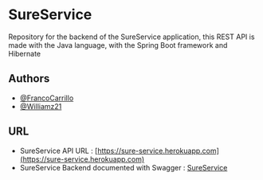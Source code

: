 
# SureService

Repository for the backend of the SureService application, this REST API is made with the Java language, with the Spring Boot framework and Hibernate


## Authors

- [@FrancoCarrillo](https://www.github.com/FrancoCarrillo)
- [@Williamz21](https://github.com/Williamz21)

## URL

- SureService API URL : [https://sure-service.herokuapp.com](https://sure-service.herokuapp.com)
- SureService Backend documented with Swagger : [SureService](https://sure-service.herokuapp.com/swagger-ui/index.html#/)
